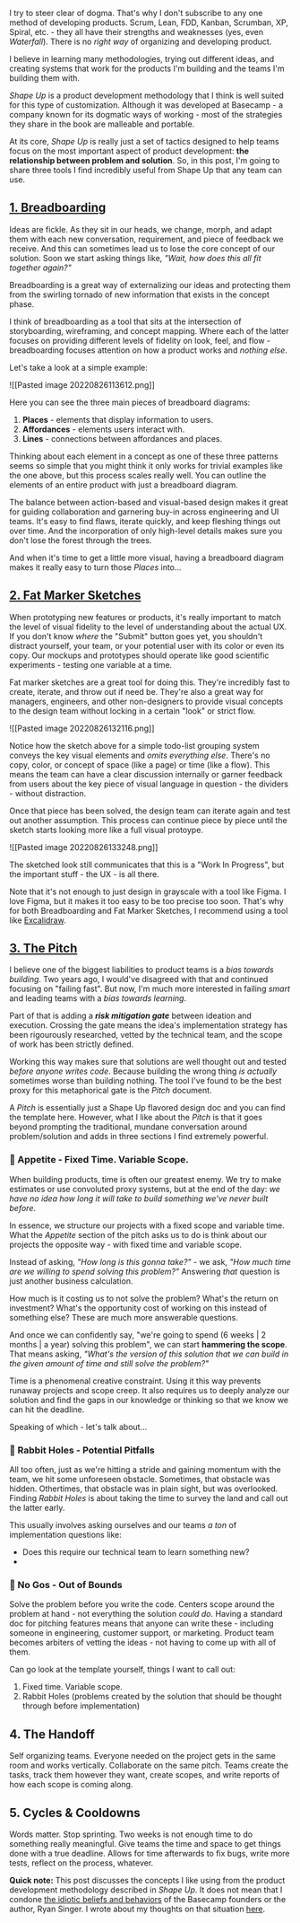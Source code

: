 I try to steer clear of dogma. That's why I don't subscribe to any one method of developing products. Scrum, Lean, FDD, Kanban, Scrumban, XP, Spiral, etc. - they all have their strengths and weaknesses (yes, even *Waterfall*). There is no *right way* of organizing and developing product. 

I believe in learning many methodologies, trying out different ideas, and creating systems that work for the products I'm building and the teams I'm building them with.

*Shape Up* is a product development methodology that I think is well suited for this type of customization. Although it was developed at Basecamp - a company known for its dogmatic ways of working - most of the strategies they share in the book are malleable and portable.

At its core, *Shape Up* is really just a set of tactics designed to help teams focus on the most important aspect of product development: **the relationship between problem and solution**. So, in this post, I'm going to share three tools I find incredibly useful from Shape Up that any team can use.

## [1. Breadboarding](https://basecamp.com/shapeup/1.3-chapter-04#breadboarding)
Ideas are fickle. As they sit in our heads, we change, morph, and adapt them with each new conversation, requirement, and piece of feedback we receive. And this can sometimes lead us to lose the core concept of our solution. Soon we start asking things like, *"Wait, how does this all fit together again?"*

Breadboarding is a great way of externalizing our ideas and protecting them from the swirling tornado of new information that exists in the concept phase.

I think of breadboarding as a tool that sits at the intersection of storyboarding, wireframing, and concept mapping. Where each of the latter focuses on providing different levels of fidelity on look, feel, and flow - breadboarding focuses attention on how a product works and *nothing else*.

Let's take a look at a simple example:

![[Pasted image 20220826113612.png]]

Here you can see the three main pieces of breadboard diagrams:
1. **Places** - elements that display information to users.
2. **Affordances** - elements users interact with.
3. **Lines** - connections between affordances and places. 

Thinking about each element in a concept as one of these three patterns seems so simple that you might think it only works for trivial examples like the one above, but this process scales really well. You can outline the elements of an entire product with just a breadboard diagram.

The balance between action-based and visual-based design makes it great for guiding collaboration and garnering buy-in across engineering and UI teams. It's easy to find flaws, iterate quickly, and keep fleshing things out over time. And the incorporation of only high-level details makes sure you don't lose the forest through the trees.

And when it's time to get a little more visual, having a breadboard diagram makes it really easy to turn those *Places* into...

## [2. Fat Marker Sketches](https://basecamp.com/shapeup/1.3-chapter-04#fat-marker-sketches)
When prototyping new features or products, it's really important to match the level of visual fidelity to the level of understanding about the actual UX. If you don't know *where* the "Submit" button goes yet, you shouldn't distract yourself, your team, or your potential user with its color or even its copy. Our mockups and prototypes should operate like good scientific experiments - testing one variable at a time.

Fat marker sketches are a great tool for doing this. They're incredibly fast to create, iterate, and throw out if need be. They're also a great way for managers, engineers, and other non-designers to provide visual concepts to the design team without locking in a certain "look" or strict flow.

![[Pasted image 20220826132116.png]]

Notice how the sketch above for a simple todo-list grouping system conveys the key visual elements and *omits everything else*. There's no copy, color, or concept of space (like a page) or time (like a flow). This means the team can have a clear discussion internally or garner feedback from users about the key piece of visual language in question - the dividers - without distraction.

Once that piece has been solved, the design team can iterate again and test out another assumption. This process can continue piece by piece until the sketch starts looking more like a full visual protoype.

![[Pasted image 20220826133248.png]]

The sketched look still communicates that this is a "Work In Progress", but the important stuff - the UX - is all there.

Note that it's not enough to just design in grayscale with a tool like Figma. I love Figma, but it makes it too easy to be too precise too soon. That's why for both Breadboarding and Fat Marker Sketches, I recommend using a tool like [Excalidraw](https://excalidraw.com/).

## [3. The Pitch](https://basecamp.com/shapeup/1.4-chapter-05)
I believe one of the biggest liabilities to product teams is a *bias towards building*. Two years ago, I would've disagreed with that and continued focusing on "failing fast". But now, I'm much more interested in failing *smart* and leading teams with a *bias towards learning*.

Part of that is adding a ***risk mitigation gate*** between ideation and execution. Crossing the gate means the idea's implementation strategy has been rigourously researched, vetted by the technical team, and the scope of work has been strictly defined.

Working this way makes sure that solutions are well thought out and tested *before anyone writes code*. Because building the wrong thing *is actually* sometimes worse than building nothing. The tool I've found to be the best proxy for this metaphorical gate is the *Pitch* document. 

A *Pitch* is essentially just a Shape Up flavored design doc and you can find the template here. However, what I like about the *Pitch* is that it goes beyond prompting the traditional, mundane conversation around problem/solution and adds in three sections I find extremely powerful.

### 🍜 Appetite - Fixed Time. Variable Scope.
When building products, time is often our greatest enemy. We try to make estimates or use convoluted proxy systems, but at the end of the day: *we have no idea how long it will take to build something we've never built before*.

In essence, we structure our projects with a fixed scope and variable time. What the *Appetite* section of the pitch asks us to do is think about our projects the opposite way - with fixed time and variable scope.

Instead of asking, *"How long is this gonna take?"* - we ask, *"How much time are we willing to spend solving this problem?"* Answering *that* question is just another business calculation.

How much is it costing us to not solve the problem? What's the return on investment? What's the opportunity cost of working on this instead of something else? These are much more answerable questions. 

And once we can confidently say, "we're going to spend (6 weeks | 2 months | a year) solving this problem", we can start **hammering the scope**. That means asking, *"What's the version of this solution that we can build in the given amount of time and still solve the problem?"*

Time is a phenomenal creative constraint. Using it this way prevents runaway projects and scope creep. It also requires us to deeply analyze our solution and find the gaps in our knowledge or thinking so that we know we can hit the deadline.

Speaking of which - let's talk about...

### 🐰 Rabbit Holes - Potential Pitfalls
All too often, just as we're hitting a stride and gaining momentum with the team, we hit some unforeseen obstacle. Sometimes, that obstacle was hidden. Othertimes, that obstacle was in plain sight, but was overlooked. Finding *Rabbit Holes* is about taking the time to survey the land and call out the latter early.

This usually involves asking ourselves and our teams *a ton* of implementation questions like:
- Does this require our technical team to learn something new?
- 

### 🛑 No Gos - Out of Bounds



Solve the problem before you write the code. Centers scope around the problem at hand - not everything the solution *could do*. Having a standard doc for pitching features means that anyone can write these - including someone in engineering, customer support, or marketing. Product team becomes arbiters of vetting the ideas - not having to come up with all of them.

Can go look at the template yourself, things I want to call out:
1. Fixed time. Variable scope.
2. Rabbit Holes (problems created by the solution that should be thought through before implementation)

## 4. The Handoff 
Self organizing teams. Everyone needed on the project gets in the same room and works vertically. Collaborate on the same pitch. Teams create the tasks, track them however they want, create scopes, and write reports of how each scope is coming along.

## 5. Cycles & Cooldowns
Words matter. Stop sprinting. Two weeks is not enough time to do something really meaningful. Give teams the time and space to get things done with a true deadline. Allows for time afterwards to fix bugs, write more tests, reflect on the process, whatever. 



**Quick note:** This post discusses the concepts I like using from the product development methodology described in *Shape Up*. It does not mean that I condone [the idiotic beliefs and behaviors](https://www.theverge.com/2021/5/3/22418208/basecamp-all-hands-meeting-employee-resignations-buyouts-implosion) of the Basecamp founders or the author, Ryan Singer. I wrote about my thoughts on that situation [here](https://join.lumastic.com/stories/social-impact).